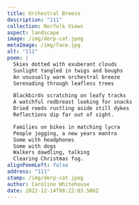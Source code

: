 ```yaml
---
title: Orchestral Breeze
description: "111"
collection: Norfolk Views
aspect: landscape
image: /img/derp-cat.jpeg
metaImage: /img/face.jpg
alt: "111"
poem: |
  Skies dotted with exuberant clouds
  Sunlight tangled in twigs and boughs
  An unusually warm orchestral breeze
  Serenading through leafless trees

  Blackbirds scratching on leafy tracks
  A watchful redbreast looking for snacks
  Dried reeds rustling aside still dykes 
  Reflections dip far out of sight.

  Families on bikes in matching lycra
  People jogging, a new years mantra
  Some with headphones 
  Some with dogs
  Walkers dawdling, talking
  Clearing Christmas fog.
alignPoemLeft: false
address: "111"
stamp: /img/derp-cat.jpeg
author: Caroline Whitehouse
date: 2022-12-14T08:22:03.586Z
---
```

